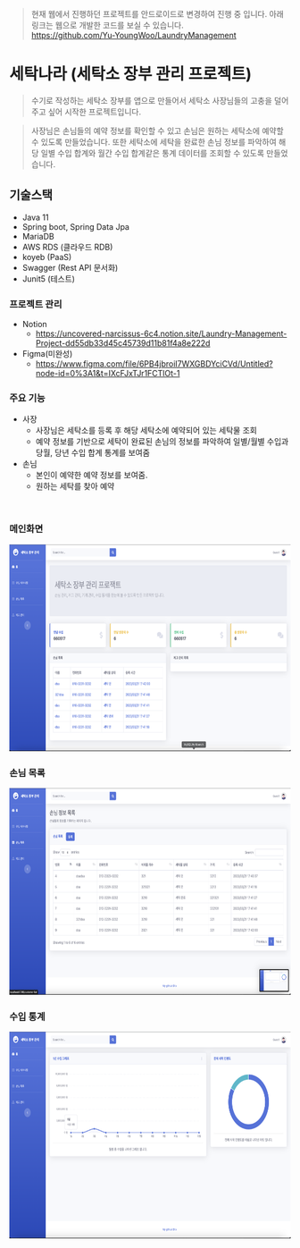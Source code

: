 > 현재 웹에서 진행하던 프로젝트를 안드로이드로 변경하여 진행 중 입니다. 아래 링크는 웹으로 개발한 코드를 보실 수 있습니다.<br>
> https://github.com/Yu-YoungWoo/LaundryManagement

# 세탁나라 (세탁소 장부 관리 프로젝트)

> 수기로 작성하는 세탁소 장부를 앱으로 만들어서 세탁소 사장님들의 고충을 덜어주고 싶어 시작한 프로젝트입니다.

>사장님은 손님들의 예약 정보를 확인할 수 있고 손님은 원하는 세탁소에 예약할 수 있도록 만들었습니다.
> 또한 세탁소에 세탁을 완료한 손님 정보를 파악하여 해당 일별 수입 합계와 월간 수입 합계같은 통계 데이터를 조회할 수 있도록 만들었습니다.

## 기술스택
- Java 11
- Spring boot, Spring Data Jpa
- MariaDB
- AWS RDS (클라우드 RDB)
- koyeb (PaaS)
- Swagger (Rest API 문서화)
- Junit5 (테스트)


### 프로젝트 관리
- Notion 
  - https://uncovered-narcissus-6c4.notion.site/Laundry-Management-Project-dd55db33d45c45739d11b81f4a8e222d
- Figma(미완성)
  - https://www.figma.com/file/6PB4jbroiI7WXGBDYciCVd/Untitled?node-id=0%3A1&t=IXcFJxTJr1FCTlOt-1

### 주요 기능
- 사장
  - 사장님은 세탁소를 등록 후 해당 세탁소에 예약되어 있는 세탁물 조회
  - 예약 정보를 기반으로 세탁이 완료된 손님의 정보를 파악하여 일별/월별 수입과 당월, 당년 수입 합계 통계를 보여줌
- 손님
  - 본인이 예약한 예약 정보를 보여줌.
  - 원하는 세탁를 찾아 예약

<br>

### 메인화면
<img src="/IMG/home.png"  width="700" height="370">

### 손님 목록
<img src="/IMG/customerList.png"  width="700" height="370">

### 수입 통계
<img src="/IMG/revenue.png"  width="700" height="370">
